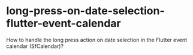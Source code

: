# long-press-on-date-selection-flutter-event-calendar
How to handle the long press action on date selection in the Flutter event calendar (SfCalendar)? 
